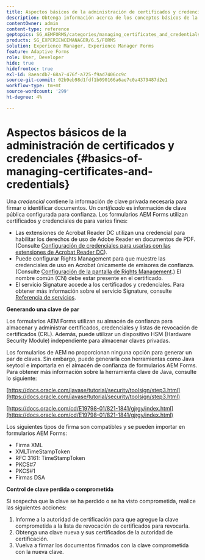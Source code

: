 ```yaml
---
title: Aspectos básicos de la administración de certificados y credenciales
description: Obtenga información acerca de los conceptos básicos de la administración de certificados y credenciales.
contentOwner: admin
content-type: reference
geptopics: SG_AEMFORMS/categories/managing_certificates_and_credentials
products: SG_EXPERIENCEMANAGER/6.5/FORMS
solution: Experience Manager, Experience Manager Forms
feature: Adaptive Forms
role: User, Developer
hide: true
hidefromtoc: true
exl-id: 8aeacdb7-68a7-476f-a725-f9ad7406cc9c
source-git-commit: 02b9eb98d1fdf1b090166a6ae7c0a4379487d2e1
workflow-type: tm+mt
source-wordcount: '299'
ht-degree: 4%

---
```


# Aspectos básicos de la administración de certificados y credenciales {#basics-of-managing-certificates-and-credentials}

Una *credencial* contiene la información de clave privada necesaria para firmar o identificar documentos. Un *certificado* es información de clave pública configurada para confianza. Los formularios AEM Forms utilizan certificados y credenciales de para varios fines:

* Las extensiones de Acrobat Reader DC utilizan una credencial para habilitar los derechos de uso de Adobe Reader en documentos de PDF. (Consulte [Configuración de credenciales para usarlas con las extensiones de Acrobat Reader DC](/help/forms/using/admin-help/configuring-credentials-acrobat-reader-dc.md#configuring-credentials-for-use-with-acrobat-reader-dc-extensions)).
* Puede configurar Rights Management para que muestre las credenciales de uso en Acrobat únicamente de emisores de confianza. (Consulte [Configuración de la pantalla de Rights Management](/help/forms/using/admin-help/configuring-client-server-options.md#configure-document-security-display-settings).) El nombre común (CN) debe estar presente en el certificado.
* El servicio Signature accede a los certificados y credenciales. Para obtener más información sobre el servicio Signature, consulte [Referencia de servicios](https://www.adobe.com/go/learn_aemforms_services_65).

**Generando una clave de par**

Los formularios AEM Forms utilizan su almacén de confianza para almacenar y administrar certificados, credenciales y listas de revocación de certificados (CRL). Además, puede utilizar un dispositivo HSM (Hardware Security Module) independiente para almacenar claves privadas.

Los formularios de AEM no proporcionan ninguna opción para generar un par de claves. Sin embargo, puede generarla con herramientas como Java keytool e importarla en el almacén de confianza de formularios AEM Forms. Para obtener más información sobre la herramienta clave de Java, consulte lo siguiente:

[https://docs.oracle.com/javase/tutorial/security/toolsign/step3.html](https://docs.oracle.com/javase/tutorial/security/toolsign/step3.html)

[https://docs.oracle.com/cd/E19798-01/821-1841/gjrgy/index.html](https://docs.oracle.com/cd/E19798-01/821-1841/gjrgy/index.html)

Los siguientes tipos de firma son compatibles y se pueden importar en formularios AEM Forms:

* Firma XML
* XMLTimeStampToken
* RFC 3161: TimeStampToken
* PKCS#7
* PKCS#1
* Firmas DSA

**Control de clave perdida o comprometida**

Si sospecha que la clave se ha perdido o se ha visto comprometida, realice las siguientes acciones:

1. Informe a la autoridad de certificación para que agregue la clave comprometida a la lista de revocación de certificados para revocarla.
1. Obtenga una clave nueva y sus certificados de la autoridad de certificación.
1. Vuelva a firmar los documentos firmados con la clave comprometida con la nueva clave.
